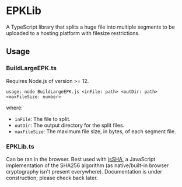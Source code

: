# EPKLib
A TypeScript library that splits a huge file into multiple segments to be uploaded to a hosting platform with filesize restrictions.
## Usage
### BuildLargeEPK.ts
Requires Node.js of version >= 12.
```
usage: node BuildLargeEPK.js <inFile: path> <outDir: path> <maxFileSize: number>
```
where:
- `inFile`: The file to split.
- `outDir`: The output directory for the split files.
- `maxFileSize`: The maximum file size, in bytes, of each segment file.
### EPKLib.ts
Can be ran in the browser. Best used with [jsSHA](https://github.com/Caligatio/jsSHA), a JavaScript implementation of the SHA256 algorithm (as native/built-in browser cryptography isn't present everywhere). Documentation is under construction; please check back later.
